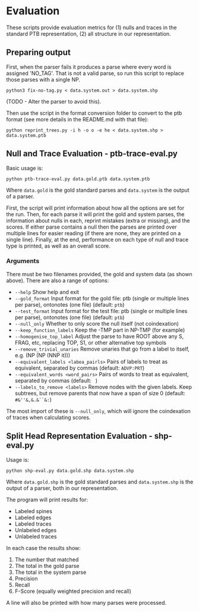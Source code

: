 # Evaluation

These scripts provide evaluation metrics for (1) nulls and traces in the standard PTB representation, (2) all structure in our representation.

## Preparing output

First, when the parser fails it produces a parse where every word is assigned 'NO_TAG'.
That is not a valid parse, so run this script to replace those parses with a single NP.

```Shell
python3 fix-no-tag.py < data.system.out > data.system.shp
```

(TODO - Alter the parser to avoid this).

Then use the script in the format conversion folder to convert to the ptb format (see more details in the README.md with that file):

```Shell
python reprint_trees.py -i h -o o -e he < data.system.shp > data.system.ptb
```

## Null and Trace Evaluation - ptb-trace-eval.py

Basic usage is:

```Shell
python ptb-trace-eval.py data.gold.ptb data.system.ptb
```

Where `data.gold` is the gold standard parses and `data.system` is the output of a parser.

First, the script will print information about how all the options are set for the run.
Then, for each parse it will print the gold and system parses, the information about nulls in each, reprint mistakes (extra or missing), and the scores.
If either parse contains a null then the parses are printed over multiple lines for easier reading (if there are none, they are printed on a single line).
Finally, at the end, performance on each type of null and trace type is printed, as well as an overall score.

### Arguments

There must be two filenames provided, the gold and system data (as shown above).
There are also a range of options:

- `--help` Show help and exit
- `--gold_format` Input format for the gold file: ptb (single or multiple lines per parse), ontonotes (one file) (default: `ptb`)
- `--test_format` Input format for the test file: ptb (single or multiple lines per parse), ontonotes (one file) (default: `ptb`)
- `--null_only` Whether to only score the null itself (not coindexation)
- `--keep_function_labels` Keep the -TMP part in NP-TMP (for example)
- `--homogenise_top_label` Adjust the parse to have ROOT above any S, FRAG, etc, replacing TOP, S1, or other alternative top symbols
- `--remove_trivial_unaries` Remove unaries that go from a label to itself, e.g.  (NP (NP (NNP it)))
- `--equivalent_labels <labea_pairls>` Pairs of labels to treat as equivalent, separated by commas (default: `ADVP:PRT`)
- `--equivalent_words <word_pairs>` Pairs of words to treat as equivalent, separated by commas (default: ` `)
- `--labels_to_remove <labels>` Remove nodes with the given labels. Keep subtrees, but remove parents that now have a span of size 0 (default: ```#&''&,&.&``&:```)

The most import of these is `--null_only`, which will ignore the coindexation of traces when calculating scores.

## Split Head Representation Evaluation - shp-eval.py

Usage is:

```Shell
python shp-eval.py data.gold.shp data.system.shp
```

Where `data.gold.shp` is the gold standard parses and `data.system.shp` is the output of a parser, both in our representation.

The program will print results for:

- Labeled spines
- Labeled edges
- Labeled traces
- Unlabeled edges
- Unlabeled traces

In each case the results show:

1. The number that matched
2. The total in the gold parse
3. The total in the system parse
4. Precision
5. Recall
6. F-Score (equally weighted precision and recall)

A line will also be printed with how many parses were processed.
